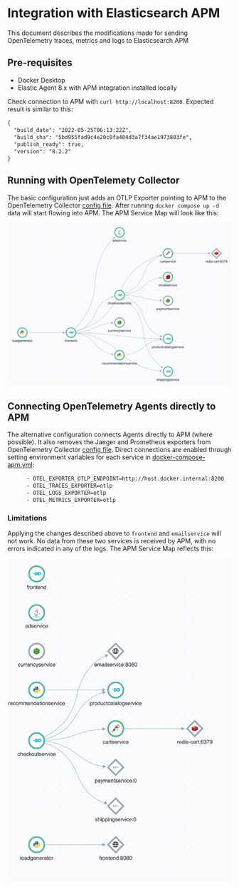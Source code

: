 # Integration with Elasticsearch APM

This document describes the modifications made for sending OpenTelemetry traces, metrics and logs to Elasticsearch APM

## Pre-requisites

- Docker Desktop
- Elastic Agent 8.x with APM integration installed locally

Check connection to APM with `curl http://localhost:8200`. Expected result is similar to this:

```
{
  "build_date": "2022-05-25T06:13:22Z",
  "build_sha": "5bd955fad9c4e20c0fa404d3a7f34ae1973803fe",
  "publish_ready": true,
  "version": "8.2.2"
}
```

## Running with OpenTelemety Collector

The basic configuration just adds an OTLP Exporter pointing to APM to the OpenTelemetry Collector [config file](../src/otelcollector/otelcol-config.yml). After running `docker compose up -d` data will start flowing into APM. The APM Service Map will look like this:

[![Elasticsearch APM Service Map](./img/apm-service-map.png)](./img/apm-service-map.png)

## Connecting OpenTelemetry Agents directly to APM

The alternative configuration connects Agents directly to APM (where possible). It also removes the Jaeger and Prometheus exporters from OpenTelemetry Collector [config file](../src/otelcollector/otelcol-config-apm.yml). Direct connections are enabled through setting environment variables for each service in [docker-compose-apm.yml](../docker-compose-apm.yml):

```
      - OTEL_EXPORTER_OTLP_ENDPOINT=http://host.docker.internal:8200
      - OTEL_TRACES_EXPORTER=otlp
      - OTEL_LOGS_EXPORTER=otlp
      - OTEL_METRICS_EXPORTER=otlp
```

### Limitations

Applying the changes described above to `frontend` and `emailservice` will not work. No data from these two services is received by APM, with no errors indicated in any of the logs. The APM Service Map reflects this:

[![Elasticsearch APM Service Map broken](./img/apm-service-map-broken.png)](./img/apm-service-map-broken.png)
